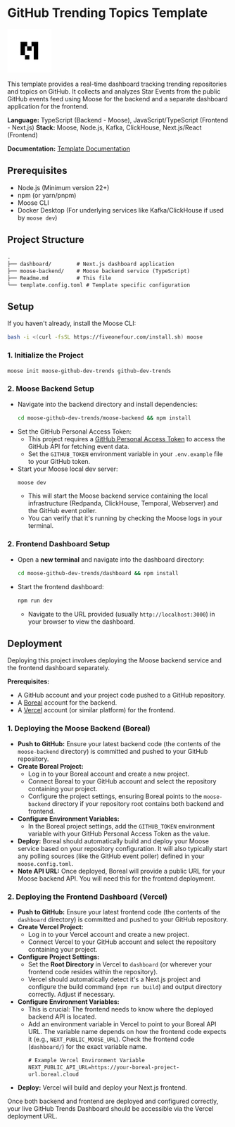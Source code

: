 # GitHub Trending Topics Template

<a href="https://www.docs.fiveonefour.com/moose"><img src="https://raw.githubusercontent.com/514-labs/moose/main/logo-m-light.png" alt="moose logo" height="100px"></a>

This template provides a real-time dashboard tracking trending repositories and topics on GitHub. It collects and analyzes Star Events from the public GitHub events feed using Moose for the backend and a separate dashboard application for the frontend.

**Language:** TypeScript (Backend - Moose), JavaScript/TypeScript (Frontend - Next.js)
**Stack:** Moose, Node.js, Kafka, ClickHouse, Next.js/React (Frontend)

**Documentation:** [Template Documentation](https://docs.fiveonefour.com/templates/github)

## Prerequisites

*   Node.js (Minimum version 22+)
*   npm (or yarn/pnpm)
*   Moose CLI
*   Docker Desktop (For underlying services like Kafka/ClickHouse if used by `moose dev`)

## Project Structure

```
.
├── dashboard/        # Next.js dashboard application
├── moose-backend/    # Moose backend service (TypeScript)
├── Readme.md         # This file
└── template.config.toml # Template specific configuration
```

## Setup

If you haven't already, install the Moose CLI:
```bash copy
bash -i <(curl -fsSL https://fiveonefour.com/install.sh) moose
```

### 1. Initialize the Project
```bash copy
moose init moose-github-dev-trends github-dev-trends
```

### 2. Moose Backend Setup

*   Navigate into the backend directory and install dependencies:
    ```bash copy
    cd moose-github-dev-trends/moose-backend && npm install
    ```
*   Set the GitHub Personal Access Token:
    *   This project requires a [GitHub Personal Access Token](https://docs.github.com/en/authentication/keeping-your-account-and-data-secure/managing-your-personal-access-tokens#creating-a-personal-access-token-classic) to access the GitHub API for fetching event data.
    *   Set the `GITHUB_TOKEN` environment variable in your `.env.example` file to your GitHub token.
* Start your Moose local dev server:
    ```bash copy
    moose dev
    ```
    *   This will start the Moose backend service containing the local infrastructure (Redpanda, ClickHouse, Temporal, Webserver) and the GitHub event poller.
    *   You can verify that it's running by checking the Moose logs in your terminal.

### 2. Frontend Dashboard Setup

*   Open a **new terminal** and navigate into the dashboard directory:
    ```bash copy
    cd moose-github-dev-trends/dashboard && npm install
    ```
*   Start the frontend dashboard:
    ```bash copy
    npm run dev
    ```
    *   Navigate to the URL provided (usually `http://localhost:3000`) in your browser to view the dashboard.


## Deployment

Deploying this project involves deploying the Moose backend service and the frontend dashboard separately.

**Prerequisites:**

*   A GitHub account and your project code pushed to a GitHub repository.
*   A [Boreal](https://boreal.cloud/signup) account for the backend.
*   A [Vercel](https://vercel.com/signup) account (or similar platform) for the frontend.

### 1. Deploying the Moose Backend (Boreal)

*   **Push to GitHub:** Ensure your latest backend code (the contents of the `moose-backend` directory) is committed and pushed to your GitHub repository.
*   **Create Boreal Project:**
    *   Log in to your Boreal account and create a new project.
    *   Connect Boreal to your GitHub account and select the repository containing your project.
    *   Configure the project settings, ensuring Boreal points to the `moose-backend` directory if your repository root contains both backend and frontend.
*   **Configure Environment Variables:**
    *   In the Boreal project settings, add the `GITHUB_TOKEN` environment variable with your GitHub Personal Access Token as the value.
*   **Deploy:** Boreal should automatically build and deploy your Moose service based on your repository configuration. It will also typically start any polling sources (like the GitHub event poller) defined in your `moose.config.toml`.
*   **Note API URL:** Once deployed, Boreal will provide a public URL for your Moose backend API. You will need this for the frontend deployment.

### 2. Deploying the Frontend Dashboard (Vercel)

*   **Push to GitHub:** Ensure your latest frontend code (the contents of the `dashboard` directory) is committed and pushed to your GitHub repository.
*   **Create Vercel Project:**
    *   Log in to your Vercel account and create a new project.
    *   Connect Vercel to your GitHub account and select the repository containing your project.
*   **Configure Project Settings:**
    *   Set the **Root Directory** in Vercel to `dashboard` (or wherever your frontend code resides within the repository).
    *   Vercel should automatically detect it's a Next.js project and configure the build command (`npm run build`) and output directory correctly. Adjust if necessary.
*   **Configure Environment Variables:**
    *   This is crucial: The frontend needs to know where the deployed backend API is located.
    *   Add an environment variable in Vercel to point to your Boreal API URL. The variable name depends on how the frontend code expects it (e.g., `NEXT_PUBLIC_MOOSE_URL`). Check the frontend code (`dashboard/`) for the exact variable name.
        ```
        # Example Vercel Environment Variable
        NEXT_PUBLIC_API_URL=https://your-boreal-project-url.boreal.cloud
        ```
*   **Deploy:** Vercel will build and deploy your Next.js frontend.

Once both backend and frontend are deployed and configured correctly, your live GitHub Trends Dashboard should be accessible via the Vercel deployment URL.